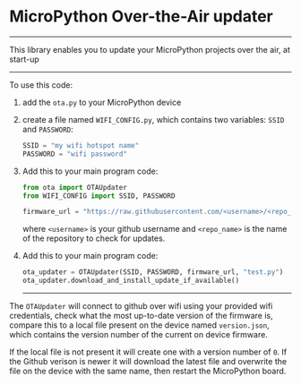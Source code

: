 # MicroPython Over-the-Air updater

---

This library enables you to update your MicroPython projects over the air, at start-up

---

To use this code:
1. add the `ota.py` to your MicroPython device

1. create a file named `WIFI_CONFIG.py`, which contains two variables: `SSID` and `PASSWORD`:

    ```python
    SSID = "my wifi hotspot name"
    PASSWORD = "wifi password"
    ```

1. Add this to your main program code:

    ```python
    from ota import OTAUpdater
    from WIFI_CONFIG import SSID, PASSWORD

    firmware_url = "https://raw.githubusercontent.com/<username>/<repo_name>/"

    ```

    where `<username>` is your github username and `<repo_name>` is the name of the repository to check for updates.

1. Add this to your main program code:

    ```python
    ota_updater = OTAUpdater(SSID, PASSWORD, firmware_url, "test.py")
    ota_updater.download_and_install_update_if_available()

    ```

    ---

The `OTAUpdater` will connect to github over wifi using your provided wifi credentials, check what the most up-to-date version of the firmware is, compare this to a local file present on the device named `version.json`, which contains the version number of the current on device firmware.

If the local file is not present it will create one with a version number of `0`. If the Github verison is newer it will download the latest file and overwrite the file on the device with the same name, then restart the MicroPython board.
